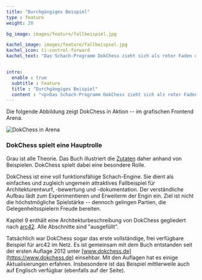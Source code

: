```yaml
---
title: "Durchgängiges Beispiel"
type : feature
weight: 20

bg_image: images/feature/fallbeispiel.jpg

kachel_image: images/feature/fallbeispiel.jpg
kachel_icon: ti-control-forward
kachel_text: "Das Schach-Programm DokChess zieht sich als roter Faden durch die Besprechungen der Dokumentationsmittel."


intro:
  enable : true
  subtitle : Feature
  title : "Durchgängiges Beispiel"
  content : "<p>Das Schach-Programm DokChess zieht sich als roter Faden durch die Besprechungen der Dokumentationsmittel.</p>"
---
```


Die folgende Abbildung zeigt DokChess in Aktion -- im grafischen Frontend Arena.

![DokChess in Arena](/images/feature/DokChessInAktion.png)

### DokChess spielt eine Hauptrolle

Grau ist alle Theorie. Das Buch illustriert die [Zutaten](/feature/zutaten/) daher anhand von Beispielen.
DokChess spielt dabei eine besondere Rolle.

DokChess ist eine voll funktionsfähige Schach-Engine. 
Sie dient als einfaches und zugleich ungemein attraktives Fallbeispiel für Architekturentwurf, -bewertung und -dokumentation.
Der verständliche Aufbau lädt zum Experimentieren und Erweiterm der Engin ein.
Ziel ist nicht die höchstmögliche Spielstärke -- dennoch gelingen Partien, die Gelegenheitsspielern Freude bereiten.

Kapitel 9 enthält eine Architekturbeschreibung von DokChess gegliedert nach [arc42](/feature/arc42/).
Alle Abschnitte sind "ausgefüllt". 

Tatsächlich war DokChess sogar das erste vollständige, frei verfügbare Beispiel für arc42 im Netz. Es ist gemeinsam mit dem Buch entstanden seit der ersten Auflage 2012 unter [www.dokchess.de](https://www.dokchess.de) einsehbar. Mit den Auflagen hat es einige Aktualisierungen erfahren. Insbesondere ist das Beispiel mittlerweile auch auf Englisch verfügbar (ebenfalls auf der Seite).